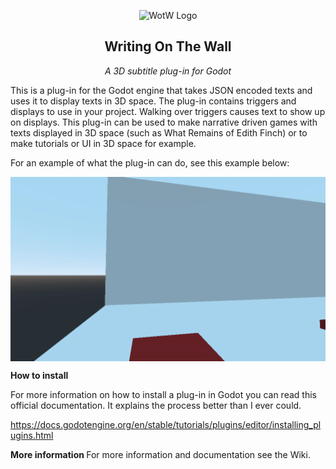 <p align="center">
  <img src= "https://user-images.githubusercontent.com/34212264/118979479-cc50e600-b978-11eb-9c7e-c4979856c7da.png" alt="WotW Logo"/>
</p>

<h2 align="center">
Writing On The Wall 
</h2>
<p align="center"><i> A 3D subtitle plug-in for Godot</i></p>

This is a plug-in for the Godot engine that takes JSON encoded texts and uses it to display texts in 3D space. The plug-in contains triggers and displays to use in your project. Walking over triggers causes text to show up on displays. This plug-in can be used to make narrative driven games with texts displayed in 3D space (such as What Remains of Edith Finch) or to make tutorials or UI in 3D space for example.

For an example of what the plug-in can do, see this example below:

<img align="center" src="addons/writing_on_the_wall/src/ZNdwMpJltf.gif"/>

<b> How to install </b>

For more information on how to install a plug-in in Godot you can read this official documentation. It explains the process better than I ever could. 

https://docs.godotengine.org/en/stable/tutorials/plugins/editor/installing_plugins.html


<b> More information </b>
For more information and documentation see the Wiki. 
